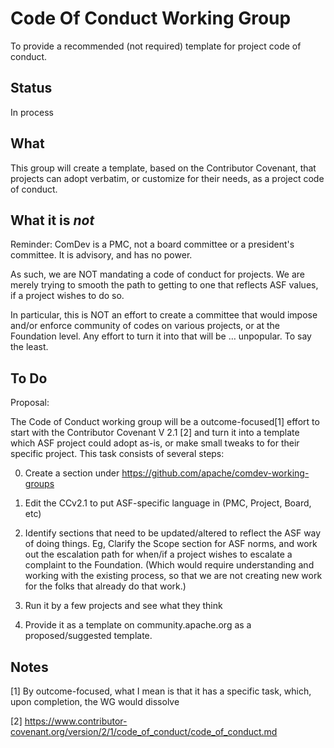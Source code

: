 # Code Of Conduct Working Group

To provide a recommended (not required) template for project code of
conduct.

## Status

In process

## What

This group will create a template, based on the Contributor Covenant,
that projects can adopt verbatim, or customize for their needs, as a
project code of conduct.

## What it is *not*

Reminder: ComDev is a PMC, not a board committee or a president's
committee. It is advisory, and has no power.

As such, we are NOT mandating a code of conduct for projects. We are
merely trying to smooth the path to getting to one that reflects ASF
values, if a project wishes to do so.

In particular, this is NOT an effort to create a committee that would
impose and/or enforce community of codes on various projects, or at
the Foundation level. Any effort to turn it into that will 
be … unpopular. To say the least.

## To Do

Proposal:

The Code of Conduct working group will be a outcome-focused[1] effort to start with the Contributor Covenant V 2.1 [2] and turn it into a template which ASF project could adopt as-is, or make small tweaks to for their specific project. This task consists of several steps:

0) Create a section under https://github.com/apache/comdev-working-groups

1) Edit the CCv2.1 to put ASF-specific language in (PMC, Project, Board, etc)

2) Identify sections that need to be updated/altered to reflect the ASF way of doing things. Eg, Clarify the Scope section for ASF norms, and work out the escalation path for when/if a project wishes to escalate a complaint to the Foundation. (Which would require understanding and working with the existing process, so that we are not creating new work for the folks that already do that work.)

3) Run it by a few projects and see what they think

4) Provide it as a template on community.apache.org as a proposed/suggested template.

## Notes

[1] By outcome-focused, what I mean is that it has a specific task, which, upon completion, the WG would dissolve

[2] https://www.contributor-covenant.org/version/2/1/code_of_conduct/code_of_conduct.md

